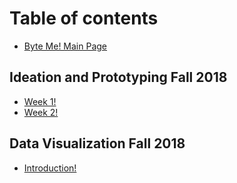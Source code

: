 # Table of contents

* [Byte Me! Main Page](README.md)

## Ideation and Prototyping Fall 2018

* [Week 1!](ideation-and-prototyping-fall-2018/week-1.md)
* [Week 2!](ideation-and-prototyping-fall-2018/week-2.md)

## Data Visualization Fall 2018

* [Introduction!](data-visualization-fall-2018/untitled.md)

